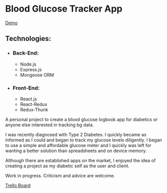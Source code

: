 # Blood Glucose Tracker App

[Demo](https://radiant-inlet-43993.herokuapp.com/)

## Technologies: 
  * ### Back-End: 
    * Node.js
    * Express.js 
    * Mongoose ORM
  * ### Front-End:
    * React.js
    * React-Redux
    * Redux-Thunk

A personal project to create a blood glucose logbook app for diabetics or anyone else interested in tracking bg data.

I was recently diagnosed with Type 2 Diabetes. I quickly became as informed as I could and began to track my glucose levels diligently.
I began to use a simple and affordable glucose meter and I quickly was left for wanting a better solution than spreadsheets and on device memory. 

Although there are established apps on the market, I enjoyed the idea of creating a project as my diabetic self as the user and client.

Work in progress. Criticism and advice are welcome.

[Trello Board](https://trello.com/b/PVswNIJN/bg-tracker-app) 
